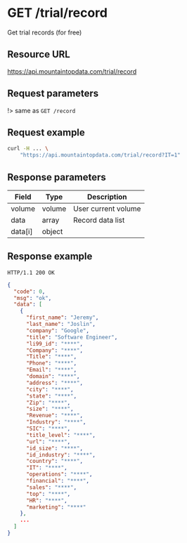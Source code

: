 # GET /trial/record

Get trial records (for free)

## Resource URL

https://api.mountaintopdata.com/trial/record

## Request parameters

!> same as `GET /record`

## Request example

```bash
curl -H ... \
    "https://api.mountaintopdata.com/trial/record?IT=1"
```

## Response parameters

| Field   | Type   | Description         |
| ------- | ------ | ------------------- |
| volume  | volume | User current volume |
| data    | array  | Record data list    |
| data[i] | object |                     |

## Response example

```http
HTTP/1.1 200 OK
```

```json
{
  "code": 0,
  "msg": "ok",
  "data": [
    {
      "first_name": "Jeremy",
      "last_name": "Joslin",
      "company": "Google",
      "title": "Software Engineer",
      "li99_id": "****",
      "Company": "****",
      "Title": "****",
      "Phone": "****",
      "Email": "****",
      "domain": "****",
      "address": "****",
      "city": "****",
      "state": "****",
      "Zip": "****",
      "size": "****",
      "Revenue": "****",
      "Industry": "****",
      "SIC": "****",
      "title_level": "****",
      "url": "****",
      "id_size": "****",
      "id_industry": "****",
      "country": "****",
      "IT": "****",
      "operations": "****",
      "financial": "****",
      "sales": "****",
      "top": "****",
      "HR": "****",
      "marketing": "****"
    },
    ...
  ]
}
```

